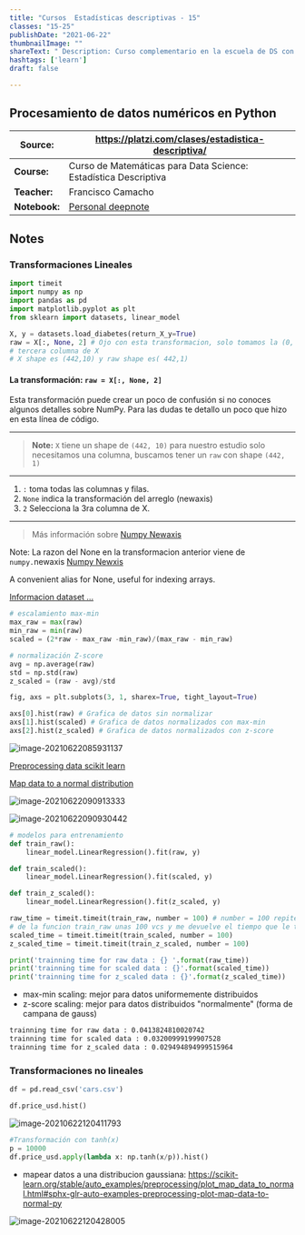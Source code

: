 ```yaml
---
title: "Cursos  Estadísticas descriptivas - 15"
classes: "15-25"
publishDate: "2021-06-22"
thumbnailImage: ""
shareText: " Description: Curso complementario en la escuela de DS con platzi "
hashtags: ['learn']
draft: false

---
```


## Procesamiento de datos numéricos en Python

| Source:       | https://platzi.com/clases/estadistica-descriptiva/           |
| ------------- | ------------------------------------------------------------ |
| **Course:**   | Curso de Matemáticas para Data Science: Estadística Descriptiva |
| **Teacher:**  | Francisco Camacho                                            |
| **Notebook:** | [Personal deepnote](https://deepnote.com/project/curso-estadistica-descriptiva-2021-Duplicate-7uTueWZDQ-aKrq24bLdf2A) |

## Notes

### Transformaciones Lineales

```python
import timeit
import numpy as np
import pandas as pd 
import matplotlib.pyplot as plt
from sklearn import datasets, linear_model

X, y = datasets.load_diabetes(return_X_y=True)
raw = X[:, None, 2] # Ojo con esta transformacion, solo tomamos la (0, 1, 2) 
# tercera columna de X
# X shape es (442,10) y raw shape es( 442,1)
```

#### La transformación: `raw = X[:, None, 2]`

Esta transformación puede crear un poco de confusión si no conoces algunos detalles sobre NumPy. Para las dudas te detallo un poco que hizo en esta línea de código.

------

> **Note:** `X` tiene un shape de `(442, 10)` para nuestro estudio solo necesitamos una columna, buscamos tener un `raw` con shape `(442, 1)`

------

1. `:` toma todas las columnas y filas.
2. `None` indica la transformación del arreglo (newaxis)
3. `2` Selecciona la 3ra columna de X.

------

> Más información sobre [Numpy Newaxis](https://numpy.org/doc/stable/reference/constants.html#numpy.newaxis)

Note: La razon del None en la transformacion anterior viene de `numpy.`newaxis [Numpy Newxis](https://numpy.org/doc/stable/reference/constants.html#numpy.newaxis)

A convenient alias for None, useful for indexing arrays.

[Informacion dataset ...](https://scikit-learn.org/stable/modules/generated/sklearn.datasets.load_diabetes.html)

```python
# escalamiento max-min
max_raw = max(raw)
min_raw = min(raw)
scaled = (2*raw - max_raw -min_raw)/(max_raw - min_raw)
```

```python
# normalización Z-score
avg = np.average(raw)
std = np.std(raw)
z_scaled = (raw - avg)/std
```

```Python
fig, axs = plt.subplots(3, 1, sharex=True, tight_layout=True)

axs[0].hist(raw) # Grafica de datos sin normalizar
axs[1].hist(scaled) # Grafica de datos normalizados con max-min
axs[2].hist(z_scaled) # Grafica de datos normalizados con z-score
```

![image-20210622085931137](./images/image-20210622085931137.png)

[Preprocessing data scikit learn](https://scikit-learn.org/stable/modules/preprocessing.html)

[Map data to a normal distribution](https://scikit-learn.org/stable/auto_examples/preprocessing/plot_map_data_to_normal.html)

![image-20210622090913333](./images/image-20210622090913333.png)

![image-20210622090930442](./images/image-20210622090930442.png)

```python
# modelos para entrenamiento
def train_raw():
    linear_model.LinearRegression().fit(raw, y)

def train_scaled():
    linear_model.LinearRegression().fit(scaled, y)

def train_z_scaled():
    linear_model.LinearRegression().fit(z_scaled, y)
```

```python
raw_time = timeit.timeit(train_raw, number = 100) # number = 100 repite la ejecucion 
# de la funcion train_raw unas 100 vcs y me devuelve el tiempo que le toma
scaled_time = timeit.timeit(train_scaled, number = 100)
z_scaled_time = timeit.timeit(train_z_scaled, number = 100)

print('trainning time for raw data : {} '.format(raw_time))
print('trainning time for scaled data : {}'.format(scaled_time))
print('trainning time for z_scaled data : {}'.format(z_scaled_time))
```

- max-min scaling: mejor para datos uniformemente distribuidos
- z-score scaling: mejor para datos distribuidos "normalmente" (forma de campana de gauss)

```bash
trainning time for raw data : 0.0413824810020742 
trainning time for scaled data : 0.03200999199907528
trainning time for z_scaled data : 0.029494894999515964
```

### Transformaciones no lineales

```python
df = pd.read_csv('cars.csv')
```




```python
df.price_usd.hist()
```

![image-20210622120411793](./images/image-20210622120411793.png)

```python
#Transformación con tanh(x)
p = 10000
df.price_usd.apply(lambda x: np.tanh(x/p)).hist()
```


- mapear datos a una distribucion gaussiana: https://scikit-learn.org/stable/auto_examples/preprocessing/plot_map_data_to_normal.html#sphx-glr-auto-examples-preprocessing-plot-map-data-to-normal-py

![image-20210622120428005](./images/image-20210622120428005.png)

